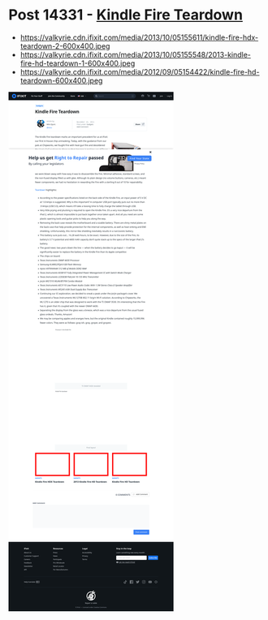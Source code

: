 # Post 14331 - [Kindle Fire Teardown](https://www.ifixit.com/News/14331/kindle-fire-teardown)

- https://valkyrie.cdn.ifixit.com/media/2013/10/05155611/kindle-fire-hdx-teardown-2-600x400.jpeg
- https://valkyrie.cdn.ifixit.com/media/2013/10/05155548/2013-kindle-fire-hd-teardown-1-600x400.jpeg
- https://valkyrie.cdn.ifixit.com/media/2012/09/05154422/kindle-fire-hd-teardown-600x400.jpeg

![screencap](screenshots/a0604a6c-059e-47fe-9565-5da64d5da432.png)
